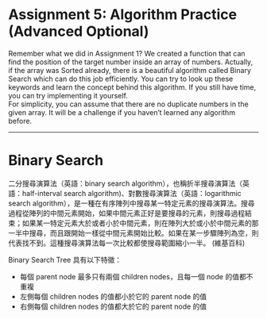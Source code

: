 # Assignment 5: Algorithm Practice (Advanced Optional)
Remember what we did in Assignment 1? We created a function that can find the position of the target number inside an array of numbers. Actually, if the array was Sorted already, there is a beautiful algorithm called Binary Search which can do this job efficiently. You can try to look up these keywords and learn the concept behind this algorithm. If you still have time, you can try implementing it yourself.  
For simplicity, you can assume that there are no duplicate numbers in the given array. It will be a challenge if you haven’t learned any algorithm before.

---

# Binary Search
二分搜尋演算法（英語：binary search algorithm），也稱折半搜尋演算法（英語：half-interval search algorithm)、對數搜尋演算法（英語：logarithmic search algorithm），是一種在有序陣列中搜尋某一特定元素的搜尋演算法。搜尋過程從陣列的中間元素開始，如果中間元素正好是要搜尋的元素，則搜尋過程結束；如果某一特定元素大於或者小於中間元素，則在陣列大於或小於中間元素的那一半中搜尋，而且跟開始一樣從中間元素開始比較。如果在某一步驟陣列為空，則代表找不到。這種搜尋演算法每一次比較都使搜尋範圍縮小一半。 (維基百科)

Binary Search Tree 具有以下特徵：
- 每個 parent node 最多只有兩個 children nodes，且每一個 node 的值都不重複
- 左側每個 children nodes 的值都小於它的 parent node 的值
- 右側每個 children nodes 的值都大於它的 parent node 的值
